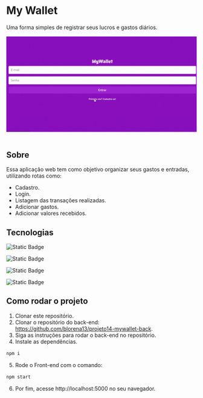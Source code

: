 # My Wallet

Uma forma simples de registrar seus lucros e gastos diários. 
<img src="/assets/my-wallet.gif"/>


## Sobre

Essa aplicação web tem como objetivo organizar seus gastos e entradas, utilizando rotas como:

- Cadastro.
- Login.
- Listagem das transações realizadas.
- Adicionar gastos.
- Adicionar valores recebidos.

## Tecnologias

![Static Badge](https://img.shields.io/badge/React--%2361DAFB?style=for-the-badge&logo=React&logoColor=white&label=React&labelColor=%2361DAFB)

![Static Badge](https://img.shields.io/badge/Axios%20-%20%235A29E4?style=for-the-badge&logo=Axios&logoColor=white&color=%235A29E4)

![Static Badge](https://img.shields.io/badge/styled-%20components%20-%20%23DB7093?style=for-the-badge&logo=styledcomponents&logoColor=white&labelColor=%23DB7093&color=%23DB7093)

![Static Badge](https://img.shields.io/badge/Javascript%20-%20%23F7DF1E?style=for-the-badge&logo=React&logoColor=%23FFFFFF)

## Como rodar o projeto

1. Clonar este repositório.
2. Clonar o repositório do back-end: https://github.com/blorena13/projeto14-mywallet-back.
3. Siga as instruções para rodar o back-end no repositório.
4. Instale as dependências.
```bash
npm i
```
5. Rode o Front-end com o comando:
```bash
npm start
```
6. Por fim, acesse http://localhost:5000 no seu navegador.
